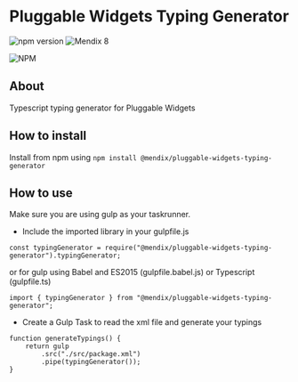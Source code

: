 # Pluggable Widgets Typing Generator

![npm version](https://badge.fury.io/js/%40mendix%2Fpluggable-widgets-typing-generator.svg)
![Mendix 8](https://img.shields.io/badge/mendix-8.0.0-brightgreen.svg)

![NPM](https://nodei.co/npm/@mendix/pluggable-widgets-typing-generator.svg?downloads=true&stars=true)

## About

Typescript typing generator for Pluggable Widgets

## How to install

Install from npm using `npm install @mendix/pluggable-widgets-typing-generator`

## How to use

Make sure you are using gulp as your taskrunner.

-   Include the imported library in your gulpfile.js

```
const typingGenerator = require("@mendix/pluggable-widgets-typing-generator").typingGenerator;
```

or for gulp using Babel and ES2015 (gulpfile.babel.js) or Typescript (gulpfile.ts)

```
import { typingGenerator } from "@mendix/pluggable-widgets-typing-generator";
```

-   Create a Gulp Task to read the xml file and generate your typings

```
function generateTypings() {
    return gulp
        .src("./src/package.xml")
        .pipe(typingGenerator());
}
```
